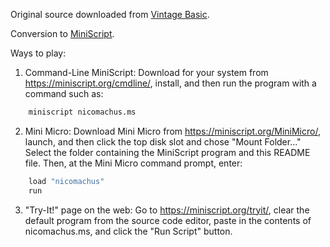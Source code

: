 Original source downloaded from [Vintage Basic](http://www.vintage-basic.net/games.html).

Conversion to [MiniScript](https://miniscript.org).

Ways to play:

1. Command-Line MiniScript:
Download for your system from https://miniscript.org/cmdline/, install, and then run the program with a command such as:

```py
	miniscript nicomachus.ms
```
2. Mini Micro:
Download Mini Micro from https://miniscript.org/MiniMicro/, launch, and then click the top disk slot and chose "Mount Folder..."  Select the folder containing the MiniScript program and this README file.  Then, at the Mini Micro command prompt, enter:

```py
	load "nicomachus"
	run
```
3. "Try-It!" page on the web:
Go to https://miniscript.org/tryit/, clear the default program from the source code editor, paste in the contents of nicomachus.ms, and click the "Run Script" button.
